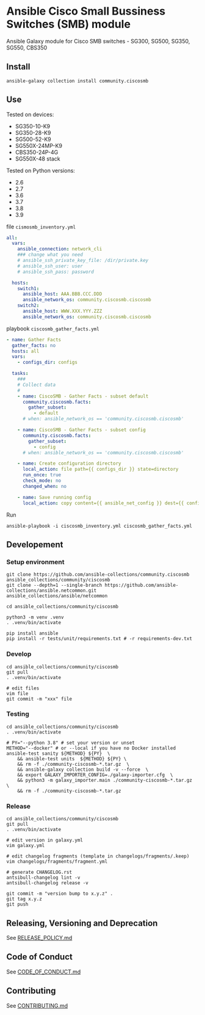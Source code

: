 # Ansible Cisco Small Bussiness Switches (SMB) module

Ansible Galaxy module for Cisco SMB switches - SG300, SG500, SG350, SG550, CBS350

## Install

```
ansible-galaxy collection install community.ciscosmb
```

## Use

Tested on devices:
* SG350-10-K9
* SG350-28-K9
* SG500-52-K9
* SG550X-24MP-K9
* CBS350-24P-4G
* SG550X-48 stack

Tested on Python versions:
* 2.6
* 2.7
* 3.6
* 3.7
* 3.8
* 3.9

file `cismosmb_inventory.yml`

```yaml
all:
  vars:    
    ansible_connection: network_cli
    ### change what you need
    # ansible_ssh_private_key_file: /dir/private.key
    # ansible_ssh_user: user
    # ansible_ssh_pass: password

  hosts:
    switch1:
      ansible_host: AAA.BBB.CCC.DDD
      ansible_network_os: community.ciscosmb.ciscosmb
    switch2:
      ansible_host: WWW.XXX.YYY.ZZZ
      ansible_network_os: community.ciscosmb.ciscosmb

```

playbook `ciscosmb_gather_facts.yml`
```yaml
- name: Gather Facts
  gather_facts: no
  hosts: all
  vars:
    - configs_dir: configs

  tasks:
    ###
    # Collect data
    #
    - name: CiscoSMB - Gather Facts - subset default
      community.ciscosmb.facts:
        gather_subset:
          - default
      # when: ansible_network_os == 'community.ciscosmb.ciscosmb'

    - name: CiscoSMB - Gather Facts - subset config
      community.ciscosmb.facts:
        gather_subset:
          - config
      # when: ansible_network_os == 'community.ciscosmb.ciscosmb'

    - name: Create configuration directory
      local_action: file path={{ configs_dir }} state=directory
      run_once: true
      check_mode: no
      changed_when: no

    - name: Save running config
      local_action: copy content={{ ansible_net_config }} dest={{ configs_dir }}/{{ inventory_hostname }}_net_config
```

Run

```
ansible-playbook -i ciscosmb_inventory.yml ciscosmb_gather_facts.yml
```

## Developement

### Setup environment

```
git clone https://github.com/ansible-collections/community.ciscosmb ansible_collections/community/ciscosmb
git clone --depth=1 --single-branch https://github.com/ansible-collections/ansible.netcommon.git ansible_collections/ansible/netcommon

cd ansible_collections/community/ciscosmb

python3 -m venv .venv
. .venv/bin/activate

pip install ansible
pip install -r tests/unit/requirements.txt # -r requirements-dev.txt

```

### Develop 

```
cd ansible_collections/community/ciscosmb
git pull
. .venv/bin/activate

# edit files
vim file
git commit -m "xxx" file
```

### Testing

```
cd ansible_collections/community/ciscosmb
. .venv/bin/activate

# PY="--python 3.8" # set your version or unset
METHOD="--docker" # or --local if you have no Docker installed
ansible-test sanity ${METHOD} ${PY}  \
    && ansible-test units  ${METHOD} ${PY} \
    && rm -f ./community-ciscosmb-*.tar.gz  \
    && ansible-galaxy collection build -v --force  \
    && export GALAXY_IMPORTER_CONFIG=./galaxy-importer.cfg  \
    && python3 -m galaxy_importer.main ./community-ciscosmb-*.tar.gz  \
    && rm -f ./community-ciscosmb-*.tar.gz
```

### Release 

```
cd ansible_collections/community/ciscosmb
git pull
. .venv/bin/activate

# edit version in galaxy.yml
vim galaxy.yml

# edit changelog fragments (template in changelogs/fragments/.keep)
vim changelogs/fragments/fragment.yml

# generate CHANGELOG.rst
antsibull-changelog lint -v
antsibull-changelog release -v

git commit -m "version bump to x.y.z" .
git tag x.y.z
git push 
```

## Releasing, Versioning and Deprecation

See [RELEASE_POLICY.md](https://github.com/ansible-collections/community.ciscosmb/blob/main/RELEASE_POLICY.md)

## Code of Conduct

See [CODE_OF_CONDUCT.md](https://github.com/ansible-collections/community.ciscosmb/blob/main/CODE_OF_CONDUCT.md)

## Contributing

See [CONTRIBUTING.md](https://github.com/ansible-collections/community.ciscosmb/blob/main/CONTRIBUTING.md)

